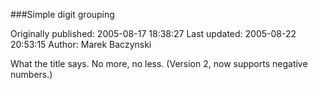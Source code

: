 ###Simple digit grouping

Originally published: 2005-08-17 18:38:27
Last updated: 2005-08-22 20:53:15
Author: Marek Baczynski

What the title says. No more, no less. (Version 2, now supports negative numbers.)